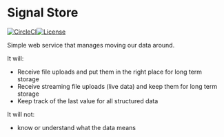 # Signal Store

[![CircleCI](https://circleci.com/gh/NatelEnergy/signal-store/tree/master.svg?style=svg)](https://circleci.com/gh/NatelEnergy/excel-server/tree/master)[![License](https://img.shields.io/badge/License-Apache%202.0-blue.svg)](https://opensource.org/licenses/Apache-2.0)

Simple web service that manages moving our data around.

It will:
 * Receive file uploads and put them in the right place for long term storage
 * Receive streaming file uploads (live data) and keep them for long term storage
 * Keep track of the last value for all structured data

It will not:
 * know or understand what the data means



